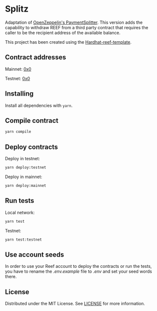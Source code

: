 # Splitz

Adaptation of [OpenZeppelin's PaymentSplitter](https://github.com/OpenZeppelin/openzeppelin-contracts/blob/master/contracts/finance/PaymentSplitter.sol). This version adds the capability to withdraw REEF from a third party contract that requires the caller to be the recipient address of the available balance.

This project has been created using the [Hardhat-reef-template](https://github.com/reef-defi/hardhat-reef-template).

## Contract addresses

Mainnet:
[0x0](https://reefscan.com/contract/0x0)

Testnet: [0x0](https://testnet.reefscan.com/contract/0x0)

## Installing

Install all dependencies with `yarn`.

## Compile contract

```bash
yarn compile
```

## Deploy contracts

Deploy in testnet:

```bash
yarn deploy:testnet
```

Deploy in mainnet:

```bash
yarn deploy:mainnet
```

## Run tests

Local network:

```bash
yarn test
```

Testnet:

```bash
yarn test:testnet
```

## Use account seeds

In order to use your Reef account to deploy the contracts or run the tests, you have to rename the _.env.example_ file to _.env_ and set your seed words there.

## License

Distributed under the MIT License. See [LICENSE](LICENSE) for more information.
